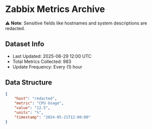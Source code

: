 # Zabbix Metrics Archive

⚠️ **Note**: Sensitive fields like hostnames and system descriptions are redacted.

## Dataset Info
- Last Updated: 2025-06-29 12:00 UTC
- Total Metrics Collected: 983
- Update Frequency: Every (1) hour

## Data Structure
```json
{
    "host": "redacted",
    "metric": "CPU Usage",
    "value": "12.5",
    "units": "%",
    "timestamp": "2024-05-21T12:00:00"
}
```
